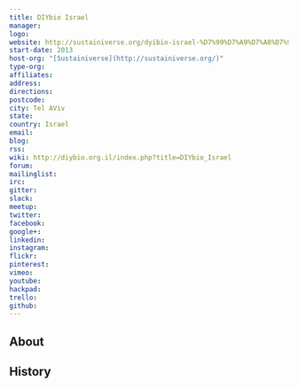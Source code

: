 ```yaml
---
title: DIYbio Israel
manager: 
logo: 
website: http://sustainiverse.org/dyibio-israel-%D7%99%D7%A9%D7%A8%D7%90%D7%9C/
start-date: 2013
host-org: "[Sustainiverse](http://sustainiverse.org/)"
type-org: 
affiliates: 
address: 
directions: 
postcode: 
city: Tel AViv
state: 
country: Israel
email: 
blog: 
rss: 
wiki: http://diybio.org.il/index.php?title=DIYbio_Israel
forum: 
mailinglist: 
irc: 
gitter: 
slack: 
meetup: 
twitter: 
facebook: 
google+: 
linkedin: 
instagram: 
flickr: 
pinterest: 
vimeo: 
youtube: 
hackpad: 
trello: 
github: 
---
```


## About

## History
